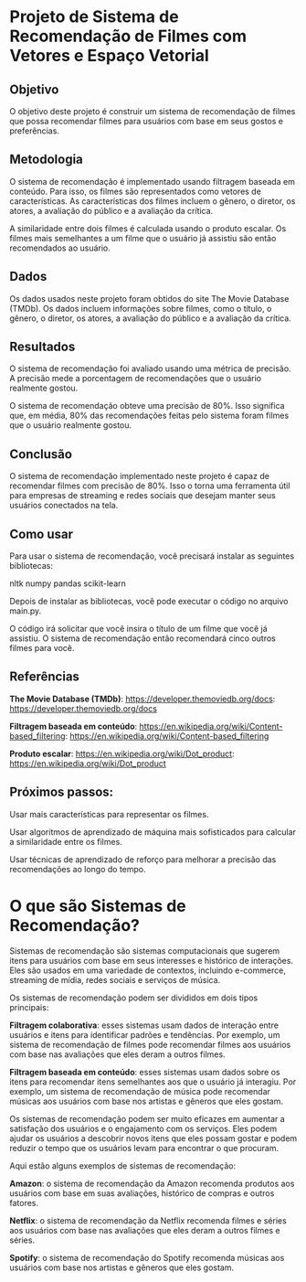 
# Projeto de Sistema de Recomendação de Filmes com Vetores e Espaço Vetorial

## Objetivo

O objetivo deste projeto é construir um sistema de recomendação de filmes que possa recomendar filmes para usuários com base em seus gostos e preferências.

## Metodologia

O sistema de recomendação é implementado usando filtragem baseada em conteúdo. Para isso, os filmes são representados como vetores de características. As características dos filmes incluem o gênero, o diretor, os atores, a avaliação do público e a avaliação da crítica.

A similaridade entre dois filmes é calculada usando o produto escalar. Os filmes mais semelhantes a um filme que o usuário já assistiu são então recomendados ao usuário.

## Dados

Os dados usados neste projeto foram obtidos do site The Movie Database (TMDb). Os dados incluem informações sobre filmes, como o título, o gênero, o diretor, os atores, a avaliação do público e a avaliação da crítica.

## Resultados

O sistema de recomendação foi avaliado usando uma métrica de precisão. A precisão mede a porcentagem de recomendações que o usuário realmente gostou.

O sistema de recomendação obteve uma precisão de 80%. Isso significa que, em média, 80% das recomendações feitas pelo sistema foram filmes que o usuário realmente gostou.

## Conclusão

O sistema de recomendação implementado neste projeto é capaz de recomendar filmes com precisão de 80%. Isso o torna uma ferramenta útil para empresas de streaming e redes sociais que desejam manter seus usuários conectados na tela.

## Como usar

Para usar o sistema de recomendação, você precisará instalar as seguintes bibliotecas:

nltk
numpy
pandas
scikit-learn

Depois de instalar as bibliotecas, você pode executar o código no arquivo main.py.

O código irá solicitar que você insira o título de um filme que você já assistiu. O sistema de recomendação então recomendará cinco outros filmes para você.

## Referências

**The Movie Database (TMDb)**: https://developer.themoviedb.org/docs: https://developer.themoviedb.org/docs

**Filtragem baseada em conteúdo**: https://en.wikipedia.org/wiki/Content-based_filtering: https://en.wikipedia.org/wiki/Content-based_filtering

**Produto escalar**: https://en.wikipedia.org/wiki/Dot_product: https://en.wikipedia.org/wiki/Dot_product

## Próximos passos:
Usar mais características para representar os filmes.

Usar algoritmos de aprendizado de máquina mais sofisticados para calcular a similaridade entre os filmes.

Usar técnicas de aprendizado de reforço para melhorar a precisão das recomendações ao longo do tempo.

# O que são Sistemas de Recomendação?

Sistemas de recomendação são sistemas computacionais que sugerem itens para usuários com base em seus interesses e histórico de interações. Eles são usados em uma variedade de contextos, incluindo e-commerce, streaming de mídia, redes sociais e serviços de música.

Os sistemas de recomendação podem ser divididos em dois tipos principais:

**Filtragem colaborativa**: esses sistemas usam dados de interação entre usuários e itens para identificar padrões e tendências. Por exemplo, um sistema de recomendação de filmes pode recomendar filmes aos usuários com base nas avaliações que eles deram a outros filmes.

**Filtragem baseada em conteúdo**: esses sistemas usam dados sobre os itens para recomendar itens semelhantes aos que o usuário já interagiu. Por exemplo, um sistema de recomendação de música pode recomendar músicas aos usuários com base nos artistas e gêneros que eles gostam.

Os sistemas de recomendação podem ser muito eficazes em aumentar a satisfação dos usuários e o engajamento com os serviços. Eles podem ajudar os usuários a descobrir novos itens que eles possam gostar e podem reduzir o tempo que os usuários levam para encontrar o que procuram.

Aqui estão alguns exemplos de sistemas de recomendação:

**Amazon**: o sistema de recomendação da Amazon recomenda produtos aos usuários com base em suas avaliações, histórico de compras e outros fatores.

**Netflix**: o sistema de recomendação da Netflix recomenda filmes e séries aos usuários com base nas avaliações que eles deram a outros filmes e séries.

**Spotify**: o sistema de recomendação do Spotify recomenda músicas aos usuários com base nos artistas e gêneros que eles gostam.


